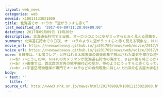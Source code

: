 ```yaml
---
layout: web_news
categories: web
newsid: k10011133021000
title: 北海道でオーロラか “空がうっすら赤く”
last_modified_at: '2017-09-09T11:20:00+09:00'
datetime: 2017年09月09日 11時20分
description: 北海道石狩市で８日夜、オーロラのように空がうっすらと赤く見える現象を、ＮＨＫの職員がカメラで撮影しました。この画像について、オーロラなどの自然現象に詳しい専門家は「限りなくオーロラに近い現象だと思う」と分析しています。
summary: 北海道石狩市で８日夜、オーロラのように空がうっすらと赤く見える現象を、ＮＨＫの職員がカメラで撮影しました。この画像について、オーロラなどの自然現象に詳しい専門家は「限りなくオーロラに近い現象だと思う」と分析しています。
movie_url: https://newswebeasy.github.io/ja201709/news/web/movie/2017/09/09/k10011133021000.mp4
voice_url: https://newswebeasy.github.io/ja201709/news/web/voice/2017/09/09/k10011133021000.mp3
more: ８日夜は、「太陽フレア」と呼ばれる太陽表面の爆発現象で放出された電気を帯びた粒子が、地球に到達することで起きる磁場の乱れによって、通常は緯度の高いところでしか見られないオーロラが、日本の北海道などでも観測される可能性があり、注目されました。<br
  /><br />こうした中、ＮＨＫのカメラマンが北海道石狩市の海岸で、８日午後８時ごろからおよそ３０分間にわたって、天体を撮影する専用のカメラで北側の空を撮影したところ、空がうっすらと赤く見える現象を捉えました。<br
  /><br />画像では、西北西の方角の地平線付近の空が、帯のようにうっすらと赤くなっているのが確認できます。さらに、東の空から月が上ってくると、赤い色の光は、徐々に薄くなって見えなくなる様子も捉えられています。<br
  /><br />宇宙空間物理学が専門でオーロラなどの自然現象に詳しい上出洋介名古屋大学名誉教授は「画像を見ると、街の光がない方角の空で、赤い色と空との境目が比較的はっきり写っており、地表面からの角度や東西の光の広がりなどから、限りなくオーロラに近い現象だと思う」と分析しています。
body:
- text: ''
  title: ''
source_url: http://www3.nhk.or.jp/news/html/20170909/k10011133021000.html
...
```


